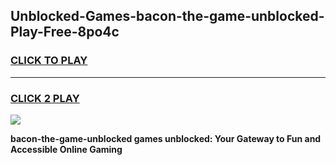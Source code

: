 
## Unblocked-Games-bacon-the-game-unblocked-Play-Free-8po4c
<h3>
<a href="https://premium76.site?title=bacon-the-game-unblocked&ref=10A">CLICK TO PLAY</a></h3>
<hr>

<h3>
<a href="https://premium76.site?title=bacon-the-game-unblocked&ref=10A">CLICK 2 PLAY</a>
  
</h3>

<a href="https://premium76.site?title=bacon-the-game-unblocked&ref=10A"><img src="https://clearcache.store/games.png"></a>


**bacon-the-game-unblocked games unblocked: Your Gateway to Fun and Accessible Online Gaming**
